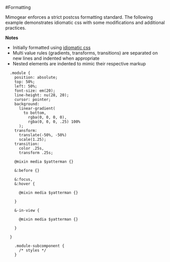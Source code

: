 #Formatting

Mimogear enforces a strict postcss formatting standard. The following example demonstrates idiomatic css with some modifications and additional practices.

**Notes**

* Initially formatted using [idiomatic css](https://github.com/necolas/idiomatic-css)
* Multi value rules (gradients, transforms, transitions) are separated on new lines and indented when appropriate
* Nested elements are indented to mimic their respective markup

```postcss
  .module {
    position: absolute;
    top: 50%;
    left: 50%;
    font-size: em(20);
    line-height: nu(28, 20);
    cursor: pointer;
    background:
      linear-gradient(
        to bottom,
          rgba(0, 0, 0, 0),
          rgba(0, 0, 0, .25) 100%
      );
    transform:
      translate(-50%, -50%)
      scale(1.25);
    transition:
      color .25s,
      transform .25s;

    @mixin media $yatterman {}

    &:before {}

    &:focus,
    &:hover {

      @mixin media $yatterman {}

    }

    &-in-view {

      @mixin media $yatterman {}

    }

  }

    .module-subcomponent {
      /* styles */
    }
```
